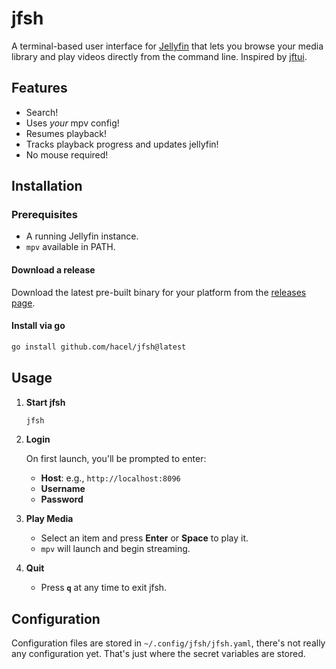 # jfsh

A terminal-based user interface for [Jellyfin](https://jellyfin.org) that lets you browse your media library and play videos directly from the command line.
Inspired by [jftui](https://github.com/Aanok/jftui).

## Features

- Search!
- Uses _your_ mpv config!
- Resumes playback!
- Tracks playback progress and updates jellyfin!
- No mouse required!

## Installation

### Prerequisites

- A running Jellyfin instance.
- `mpv` available in PATH.

#### Download a release

Download the latest pre-built binary for your platform from the [releases page](https://github.com/hacel/jfsh/releases/latest).

#### Install via go

```sh
go install github.com/hacel/jfsh@latest
```

## Usage

1. **Start jfsh**

   ```sh
   jfsh
   ```

2. **Login**

   On first launch, you'll be prompted to enter:

   - **Host**: e.g., `http://localhost:8096`
   - **Username**
   - **Password**

3. **Play Media**

   - Select an item and press **Enter** or **Space** to play it.
   - `mpv` will launch and begin streaming.

4. **Quit**

   - Press **`q`** at any time to exit jfsh.

## Configuration

Configuration files are stored in `~/.config/jfsh/jfsh.yaml`, there's not really any configuration yet. That's just where the secret variables are stored.
